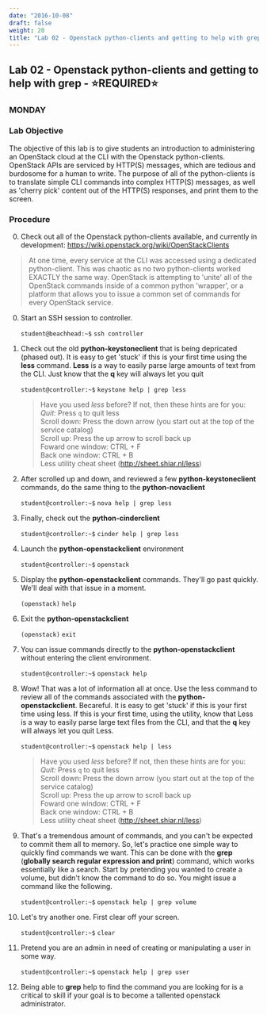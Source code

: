 ```yaml
---
date: "2016-10-08"
draft: false
weight: 20
title: "Lab 02 - Openstack python-clients and getting to help with grep"
---
```


## Lab 02 - Openstack python-clients and getting to help with grep - &#x2B50;REQUIRED&#x2B50;

### MONDAY

### Lab Objective

The objective of this lab is to give students an introduction to administering an OpenStack cloud at the CLI with the Openstack python-clients. OpenStack APIs are serviced by HTTP(S) messages, which are tedious and burdosome for a human to write. The purpose of all of the python-clients is to translate simple CLI commands into complex HTTP(S) messages, as well as 'cherry pick' content out of the HTTP(S) responses, and print them to the screen.

### Procedure

0. Check out all of the Openstack python-clients available, and currently in development: https://wiki.openstack.org/wiki/OpenStackClients

  > At one time, every service at the CLI was accessed using a dedicated python-client. This was chaotic as no two python-clients worked EXACTLY the same way.  OpenStack is attempting to 'unite' all of the OpenStack commands inside of a common python 'wrapper', or a platform that allows you to issue a common set of commands for every OpenStack service. 

0. Start an SSH session to controller.

    `student@beachhead:~$` `ssh controller`
    
0. Check out the old **python-keystoneclient** that is being depricated (phased out). It is easy to get 'stuck' if this is your first time using the **less** command. **Less** is a way to easily parse large amounts of text from the CLI. Just know that the **q** key will always let you quit

    `student@controller:~$` `keystone help | grep less`
	
    > Have you used *less* before?  If not, then these hints are for you:  
    *Quit:* Press `q` to quit less  
    Scroll down: Press the down arrow (you start out at the top of the service catalog)  
    Scroll up: Press the up arrow to scroll back up  
    Foward one window: CTRL + F  
    Back one window: CTRL + B  
    Less utility cheat sheet (http://sheet.shiar.nl/less)

0. After scrolled up and down, and reviewed a few **python-keystoneclient** commands, do the same thing to the **python-novaclient**

    `student@controller:~$` `nova help | grep less`

0. Finally, check out the **python-cinderclient**

    `student@controller:~$` `cinder help | grep less`

0. Launch the **python-openstackclient** environment

    `student@controller:~$` `openstack`
	
0. Display the **python-openstackclient** commands. They'll go past quickly. We'll deal with that issue in a moment.
    
    `(openstack)` `help`

0. Exit the **python-openstackclient**
	
    `(openstack)` `exit`

0. You can issue commands directly to the **python-openstackclient** without entering the client environment. 

    `student@controller:~$` `openstack help`

0. Wow! That was a lot of information all at once. Use the less command to review all of the commands associated with the **python-openstackclient**. Becareful. It is easy to get 'stuck' if this is your first time using less. If this is your first time, using the utility, know that Less is a way to easily parse large text files from the CLI, and that the **q** key will always let you quit Less.
	
    `student@controller:~$` `openstack help | less`
	
    > Have you used *less* before?  If not, then these hints are for you:  
    *Quit:* Press `q` to quit less  
    Scroll down: Press the down arrow (you start out at the top of the service catalog)  
    Scroll up: Press the up arrow to scroll back up  
    Foward one window: CTRL + F  
    Back one window: CTRL + B  
    Less utility cheat sheet (http://sheet.shiar.nl/less)

0. That's a tremendous amount of commands, and you can't be expected to commit them all to memory. So, let's practice one simple way to quickly find commands we want. This can be done with the **grep** (**globally search regular expression and print**) command, which works essentially like a search. Start by pretending you wanted to create a volume, but didn't know the command to do so. You might issue a command like the following. 

    `student@controller:~$` `openstack help | grep volume`

0. Let's try another one. First clear off your screen.

    `student@controller:~$` `clear`

0. Pretend you are an admin in need of creating or manipulating a user in some way.

    `student@controller:~$` `openstack help | grep user`
    
0. Being able to **grep** help to find the command you are looking for is a critical to skill if your goal is to become a tallented openstack administrator.
